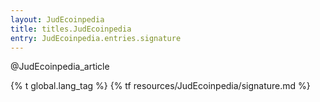 ```yaml
---
layout: JudEcoinpedia
title: titles.JudEcoinpedia
entry: JudEcoinpedia.entries.signature
---
```


@JudEcoinpedia_article

{% t global.lang_tag %}
{% tf resources/JudEcoinpedia/signature.md %}
